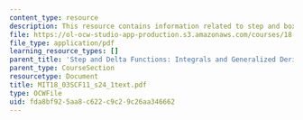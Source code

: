 ```yaml
---
content_type: resource
description: This resource contains information related to step and box functions.
file: https://ol-ocw-studio-app-production.s3.amazonaws.com/courses/18-03sc-differential-equations-fall-2011/fda8bf925aa8c622c9c29c26aa346662_MIT18_03SCF11_s24_1text.pdf
file_type: application/pdf
learning_resource_types: []
parent_title: 'Step and Delta Functions: Integrals and Generalized Derivatives'
parent_type: CourseSection
resourcetype: Document
title: MIT18_03SCF11_s24_1text.pdf
type: OCWFile
uid: fda8bf92-5aa8-c622-c9c2-9c26aa346662
---
```

